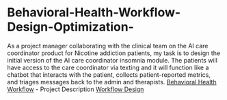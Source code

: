 # Behavioral-Health-Workflow-Design-Optimization-
As a project manager collaborating with the clinical team on the AI care coordinator product for Nicotine addiction patients, my task is to design the initial version of the AI care coordinator insomnia module. The patients will have access to the care coordinator via texting and it will function like a chatbot that interacts with the patient, collects patient-reported metrics, and triages messages back to the admin and therapists. 
[Behavioral Health Workflow](https://github.com/skadiya/Behavioral-Health-Workflow-Design-Optimization-/blob/main/Behavioral%20Health%20Workflow%20Design%20Optimization.pdf) - Project Description
[Workflow Design](https://github.com/skadiya/Behavioral-Health-Workflow-Design-Optimization-/blob/main/AI%20Care%20Coordinator%20Insomnia%20Module%20Flowchart..pdf)
 
